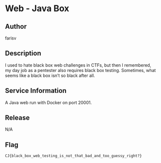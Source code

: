 # Web - Java Box

## Author
farisv

## Description
I used to hate black box web challenges in CTFs, but then I remembered, my day job as a pentester also requires black box testing. Sometimes, what seems like a black box isn’t so black after all.

## Service Information
A Java web run with Docker on port 20001.

## Release
N/A

## Flag
`CJ{black_box_web_testing_is_not_that_bad_and_too_guessy_right?}`
